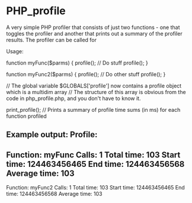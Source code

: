 # PHP_profile
A very simple PHP profiler that consists of just two functions - one that toggles the profiler and another that prints out a summary of the profiler results. The profiler can be called for 

Usage:

function myFunc($parms) {
  profile();
  // Do stuff
  profile();
}

function myFunc2($parms) {
  profile();
  // Do other stuff
  profile();
}

// The global variable $GLOBALS['profile'] now contains a profile object which is a multidim array
// The structure of this array is obvious from the code in php_profile.php, and you don't have to know it.

print_profile();    // Prints a summary of profile time sums (in ms) for each function profiled

Example output:
Profile:
---------------------------
  Function: myFunc
  Calls:  1
  Total time: 103
  Start time: 124463456465
  End time: 124463456568
  Average time: 103
---------------------------
  Function: myFunc2
  Calls:  1
  Total time: 103
  Start time: 124463456465
  End time: 124463456568
  Average time: 103

